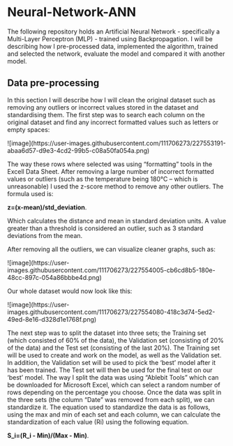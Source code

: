 # Neural-Network-ANN

<p>The following repository holds an Artificial Neural Network - specifically a Multi-Layer Perceptron (MLP) - trained using Backpropagation. I will be describing how I pre-processed data, implemented the algorithm, trained and selected the network, evaluate the model and compared it with another model.</p>

<h2>Data pre-processing</h2>
<p>In this section I will describe how I will clean the original dataset such as removing any outliers or incorrect values stored in the dataset and standardising them. The first step was to search each column on the original dataset and find any incorrect formatted values such as letters or empty spaces:</p>
![image](https://user-images.githubusercontent.com/111706273/227553191-abaa6d57-d9e3-4cd2-99b5-c08a50fa054a.png)
<p>The way these rows where selected was using “formatting” tools in the Excell Data Sheet. After removing a large number of incorrect formatted values or outliers (such as the temperature being 180°C – which is unreasonable) I used the z-score method to remove any other outliers. The formula used is:</p>
<p><strong> z=(x-mean)/std_deviation</strong>.</p>
<p>Which calculates the distance and mean in standard deviation units. A value greater than a threshold is considered an outlier, such as 3 standard deviations from the mean.</p>
<p>After removing all the outliers, we can visualize cleaner graphs, such as:</p>
![image](https://user-images.githubusercontent.com/111706273/227554005-cb6cd8b5-180e-48cc-897c-054a86bbbe4d.png)
<p>Our whole dataset would now look like this:</p>
![image](https://user-images.githubusercontent.com/111706273/227554080-418c3d74-5ed2-49ed-8e16-d328d1e1768f.png)
<p>The next step was to split the dataset into three sets; the Training set (which consisted of 60% of the data), the Validation set (consisting of 20% of the data) and the Test set (consisting of the last 20%). The Training set will be used to create and work on the model, as well as the Validation set. In addition, the Validation set will be used to pick the ‘best’ model after it has been trained. The Test set will then be used for the final test on our ‘best’ model.
The way I split the data was using “Ablebit Tools” which can be downloaded for Microsoft Excel, which can select a random number of rows depending on the percentage you choose.
Once the data was split in the three sets (the column “Date” was removed from each split), we can standardize it. The equation used to standardize the data is as follows, using the max and min of each set and each column, we can calculate the standardization of each value (Ri) using the following equation.</p>
<p><strong>S_i=(R_i - Min)/(Max - Min)</strong>.</p>


